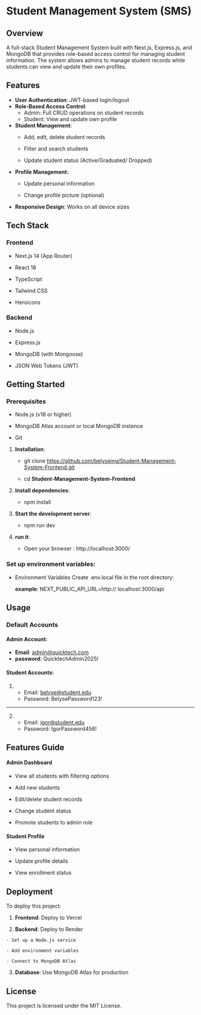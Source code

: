 # Student Management System (SMS)
## Overview
A full-stack Student Management System built with Next.js, Express.js, and MongoDB that provides role-based access control for managing student information. The system allows admins to manage student records while students can view and update their own profiles.
## Features
- **User Authentication**: JWT-based login/logout
- **Role-Based Access Control**:
    - Admin: Full CRUD operations on student records
    - Student: View and update own profile
- **Student Management**:
     - Add, edit, delete student records

   - Filter and search students

  - Update student status (Active/Graduated/  Dropped)
- **Profile Management:**
    - Update personal information

    - Change profile picture (optional)
- **Responsive Design**: Works on all device  sizes

## Tech Stack
 ### Frontend
  - Next.js 14 (App Router)

- React 18

- TypeScript

- Tailwind CSS

- Heroicons

### Backend
 - Node.js

- Express.js

- MongoDB (with Mongoose)

- JSON Web Tokens (JWT)

## Getting Started
### Prerequisites
 - Node.js (v18 or higher)

- MongoDB Atlas account or local MongoDB instance

- Git
1. **Installation**:
    -  git clone https://github.com/belyseing/Student-Management-System-Frontend.git

    -  cd **Student-Management-System-Frontend**

2. **Install dependencies**: 
     - npm install
3. **Start the development server**:
     - npm run dev

4. **run it**:
     - Open your browser : http://localhost:3000/

### Set up environment variables:

-  Environment Variables Create .env.local   file in the root directory:

    **example**: NEXT_PUBLIC_API_URL=http://  localhost:3000/api
        

## Usage
### Default Accounts
 #### Admin Account:
  - **Email**: admin@quicktech.com
  - **password**: QuicktechAdmin2025!
#### Student Accounts:
 1. - Email: belyse@student.edu
     - Password: BelysePassword123!

 ****
2.   - Email: igor@student.edu
     - Password: IgorPassword456!
    
## Features Guide
#### Admin Dashboard
 - View all students with filtering options

- Add new students

- Edit/delete student records

- Change student status

- Promote students to admin role
#### Student Profile
 - View personal information

- Update profile details

- View enrollment status

## Deployment
  To deploy this project:
  1. **Frontend**: Deploy to Vercel
    
   2. **Backend**: Deploy to Render 

    - Set up a Node.js service

    - Add environment variables

    - Connect to MongoDB Atlas

3. **Database**: Use MongoDB Atlas for production

## License
 This project is licensed under the MIT License.